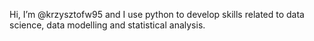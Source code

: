 Hi, I’m @krzysztofw95 and I use python to develop skills related to data science, data modelling and statistical analysis.
 
